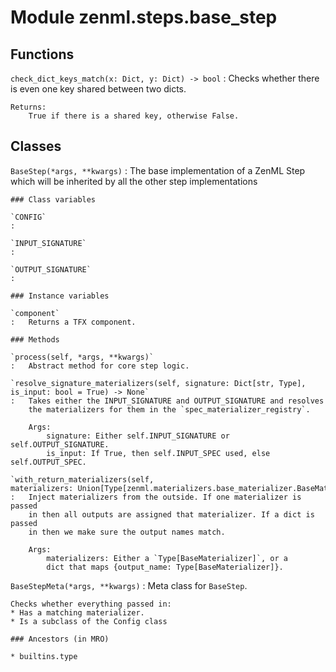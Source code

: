 Module zenml.steps.base_step
============================

Functions
---------

    
`check_dict_keys_match(x: Dict, y: Dict) ‑> bool`
:   Checks whether there is even one key shared between two dicts.
    
    Returns:
        True if there is a shared key, otherwise False.

Classes
-------

`BaseStep(*args, **kwargs)`
:   The base implementation of a ZenML Step which will be inherited by all
    the other step implementations

    ### Class variables

    `CONFIG`
    :

    `INPUT_SIGNATURE`
    :

    `OUTPUT_SIGNATURE`
    :

    ### Instance variables

    `component`
    :   Returns a TFX component.

    ### Methods

    `process(self, *args, **kwargs)`
    :   Abstract method for core step logic.

    `resolve_signature_materializers(self, signature: Dict[str, Type], is_input: bool = True) ‑> None`
    :   Takes either the INPUT_SIGNATURE and OUTPUT_SIGNATURE and resolves
        the materializers for them in the `spec_materializer_registry`.
        
        Args:
            signature: Either self.INPUT_SIGNATURE or self.OUTPUT_SIGNATURE.
            is_input: If True, then self.INPUT_SPEC used, else self.OUTPUT_SPEC.

    `with_return_materializers(self, materializers: Union[Type[zenml.materializers.base_materializer.BaseMaterializer], Dict[str, Type[zenml.materializers.base_materializer.BaseMaterializer]]])`
    :   Inject materializers from the outside. If one materializer is passed
        in then all outputs are assigned that materializer. If a dict is passed
        in then we make sure the output names match.
        
        Args:
            materializers: Either a `Type[BaseMaterializer]`, or a
            dict that maps {output_name: Type[BaseMaterializer]}.

`BaseStepMeta(*args, **kwargs)`
:   Meta class for `BaseStep`.
    
    Checks whether everything passed in:
    * Has a matching materializer.
    * Is a subclass of the Config class

    ### Ancestors (in MRO)

    * builtins.type
